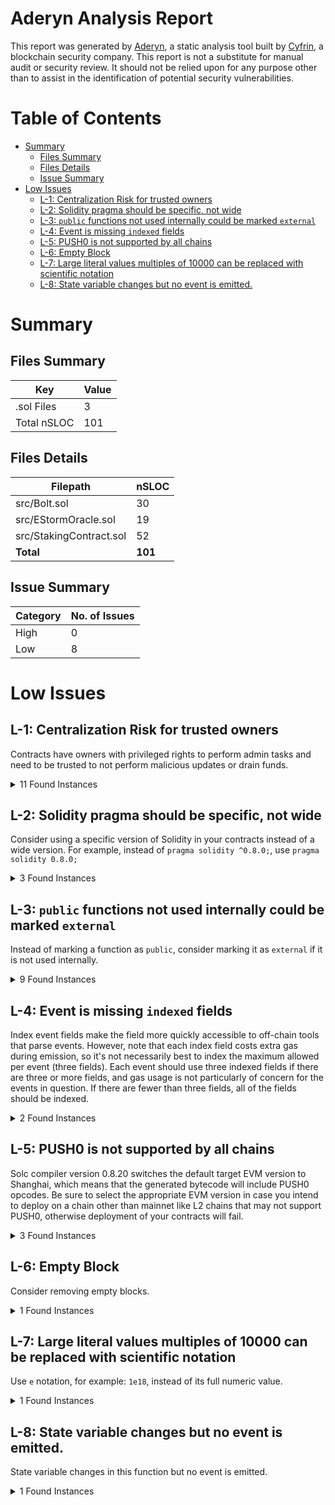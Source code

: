 # Aderyn Analysis Report

This report was generated by [Aderyn](https://github.com/Cyfrin/aderyn), a static analysis tool built by [Cyfrin](https://cyfrin.io), a blockchain security company. This report is not a substitute for manual audit or security review. It should not be relied upon for any purpose other than to assist in the identification of potential security vulnerabilities.
# Table of Contents

- [Summary](#summary)
  - [Files Summary](#files-summary)
  - [Files Details](#files-details)
  - [Issue Summary](#issue-summary)
- [Low Issues](#low-issues)
  - [L-1: Centralization Risk for trusted owners](#l-1-centralization-risk-for-trusted-owners)
  - [L-2: Solidity pragma should be specific, not wide](#l-2-solidity-pragma-should-be-specific-not-wide)
  - [L-3: `public` functions not used internally could be marked `external`](#l-3-public-functions-not-used-internally-could-be-marked-external)
  - [L-4: Event is missing `indexed` fields](#l-4-event-is-missing-indexed-fields)
  - [L-5: PUSH0 is not supported by all chains](#l-5-push0-is-not-supported-by-all-chains)
  - [L-6: Empty Block](#l-6-empty-block)
  - [L-7: Large literal values multiples of 10000 can be replaced with scientific notation](#l-7-large-literal-values-multiples-of-10000-can-be-replaced-with-scientific-notation)
  - [L-8: State variable changes but no event is emitted.](#l-8-state-variable-changes-but-no-event-is-emitted)


# Summary

## Files Summary

| Key | Value |
| --- | --- |
| .sol Files | 3 |
| Total nSLOC | 101 |


## Files Details

| Filepath | nSLOC |
| --- | --- |
| src/Bolt.sol | 30 |
| src/EStormOracle.sol | 19 |
| src/StakingContract.sol | 52 |
| **Total** | **101** |


## Issue Summary

| Category | No. of Issues |
| --- | --- |
| High | 0 |
| Low | 8 |


# Low Issues

## L-1: Centralization Risk for trusted owners

Contracts have owners with privileged rights to perform admin tasks and need to be trusted to not perform malicious updates or drain funds.

<details><summary>11 Found Instances</summary>


- Found in src/Bolt.sol [Line: 12](src/Bolt.sol#L12)

	```solidity
	contract Bolt is ERC20, ERC20Burnable, ERC20Pausable, Ownable, ERC20Permit {
	```

- Found in src/Bolt.sol [Line: 21](src/Bolt.sol#L21)

	```solidity
	    function pause() public onlyOwner {
	```

- Found in src/Bolt.sol [Line: 25](src/Bolt.sol#L25)

	```solidity
	    function unpause() public onlyOwner {
	```

- Found in src/Bolt.sol [Line: 29](src/Bolt.sol#L29)

	```solidity
	    function mint(address to, uint256 amount) public onlyOwner {
	```

- Found in src/EStormOracle.sol [Line: 7](src/EStormOracle.sol#L7)

	```solidity
	contract EStormOracle is Ownable {
	```

- Found in src/EStormOracle.sol [Line: 19](src/EStormOracle.sol#L19)

	```solidity
	  function updatePool(bytes32 _pid, int256 _dept, bool _isActive) public onlyOwner() {
	```

- Found in src/StakingContract.sol [Line: 8](src/StakingContract.sol#L8)

	```solidity
	contract StakingContract is Pausable, Ownable {
	```

- Found in src/StakingContract.sol [Line: 37](src/StakingContract.sol#L37)

	```solidity
	        onlyOwner()
	```

- Found in src/StakingContract.sol [Line: 61](src/StakingContract.sol#L61)

	```solidity
	    function addGame(string memory _game) external onlyOwner() {
	```

- Found in src/StakingContract.sol [Line: 65](src/StakingContract.sol#L65)

	```solidity
	    function pause() public onlyOwner {
	```

- Found in src/StakingContract.sol [Line: 69](src/StakingContract.sol#L69)

	```solidity
	    function unpause() public onlyOwner {
	```

</details>



## L-2: Solidity pragma should be specific, not wide

Consider using a specific version of Solidity in your contracts instead of a wide version. For example, instead of `pragma solidity ^0.8.0;`, use `pragma solidity 0.8.0;`

<details><summary>3 Found Instances</summary>


- Found in src/Bolt.sol [Line: 3](src/Bolt.sol#L3)

	```solidity
	pragma solidity ^0.8.22;
	```

- Found in src/EStormOracle.sol [Line: 3](src/EStormOracle.sol#L3)

	```solidity
	pragma solidity ^0.8.22;
	```

- Found in src/StakingContract.sol [Line: 3](src/StakingContract.sol#L3)

	```solidity
	pragma solidity ^0.8.22;
	```

</details>



## L-3: `public` functions not used internally could be marked `external`

Instead of marking a function as `public`, consider marking it as `external` if it is not used internally.

<details><summary>9 Found Instances</summary>


- Found in src/Bolt.sol [Line: 21](src/Bolt.sol#L21)

	```solidity
	    function pause() public onlyOwner {
	```

- Found in src/Bolt.sol [Line: 25](src/Bolt.sol#L25)

	```solidity
	    function unpause() public onlyOwner {
	```

- Found in src/Bolt.sol [Line: 29](src/Bolt.sol#L29)

	```solidity
	    function mint(address to, uint256 amount) public onlyOwner {
	```

- Found in src/EStormOracle.sol [Line: 19](src/EStormOracle.sol#L19)

	```solidity
	  function updatePool(bytes32 _pid, int256 _dept, bool _isActive) public onlyOwner() {
	```

- Found in src/StakingContract.sol [Line: 35](src/StakingContract.sol#L35)

	```solidity
	    function createPool(uint8 _toCover, uint8 _toDistribute, string memory _gameID, string memory _challengeID, string memory _userID) 
	```

- Found in src/StakingContract.sol [Line: 53](src/StakingContract.sol#L53)

	```solidity
	    function deposit(uint256 _amount, bytes32 _pid) public {
	```

- Found in src/StakingContract.sol [Line: 57](src/StakingContract.sol#L57)

	```solidity
	    function getPool(bytes32 _pid) public view returns(PoolInfo memory) {
	```

- Found in src/StakingContract.sol [Line: 65](src/StakingContract.sol#L65)

	```solidity
	    function pause() public onlyOwner {
	```

- Found in src/StakingContract.sol [Line: 69](src/StakingContract.sol#L69)

	```solidity
	    function unpause() public onlyOwner {
	```

</details>



## L-4: Event is missing `indexed` fields

Index event fields make the field more quickly accessible to off-chain tools that parse events. However, note that each index field costs extra gas during emission, so it's not necessarily best to index the maximum allowed per event (three fields). Each event should use three indexed fields if there are three or more fields, and gas usage is not particularly of concern for the events in question. If there are fewer than three fields, all of the fields should be indexed.

<details><summary>2 Found Instances</summary>


- Found in src/EStormOracle.sol [Line: 8](src/EStormOracle.sol#L8)

	```solidity
	  event PoolUpdated(bytes32 pid, int256 dept, bool isActive);
	```

- Found in src/StakingContract.sol [Line: 10](src/StakingContract.sol#L10)

	```solidity
	     event PoolCreated(
	```

</details>



## L-5: PUSH0 is not supported by all chains

Solc compiler version 0.8.20 switches the default target EVM version to Shanghai, which means that the generated bytecode will include PUSH0 opcodes. Be sure to select the appropriate EVM version in case you intend to deploy on a chain other than mainnet like L2 chains that may not support PUSH0, otherwise deployment of your contracts will fail.

<details><summary>3 Found Instances</summary>


- Found in src/Bolt.sol [Line: 3](src/Bolt.sol#L3)

	```solidity
	pragma solidity ^0.8.22;
	```

- Found in src/EStormOracle.sol [Line: 3](src/EStormOracle.sol#L3)

	```solidity
	pragma solidity ^0.8.22;
	```

- Found in src/StakingContract.sol [Line: 3](src/StakingContract.sol#L3)

	```solidity
	pragma solidity ^0.8.22;
	```

</details>



## L-6: Empty Block

Consider removing empty blocks.

<details><summary>1 Found Instances</summary>


- Found in src/StakingContract.sol [Line: 53](src/StakingContract.sol#L53)

	```solidity
	    function deposit(uint256 _amount, bytes32 _pid) public {
	```

</details>



## L-7: Large literal values multiples of 10000 can be replaced with scientific notation

Use `e` notation, for example: `1e18`, instead of its full numeric value.

<details><summary>1 Found Instances</summary>


- Found in src/Bolt.sol [Line: 18](src/Bolt.sol#L18)

	```solidity
	        _mint(msg.sender, 10000000 * 10 ** decimals());
	```

</details>



## L-8: State variable changes but no event is emitted.

State variable changes in this function but no event is emitted.

<details><summary>1 Found Instances</summary>


- Found in src/StakingContract.sol [Line: 61](src/StakingContract.sol#L61)

	```solidity
	    function addGame(string memory _game) external onlyOwner() {
	```

</details>



